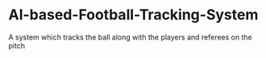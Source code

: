 # AI-based-Football-Tracking-System
A system which tracks the ball along with the players and referees on the pitch
